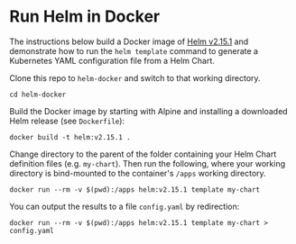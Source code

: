 Run Helm in Docker
=====================

The instructions below build a Docker image of [Helm v2.15.1](https://github.com/helm/helm/releases/tag/v2.15.1) and demonstrate how to run the `helm template` command to generate a Kubernetes YAML configuration file from a Helm Chart.

Clone this repo to `helm-docker` and switch to that working directory.
```
cd helm-docker
```
Build the Docker image by starting with Alpine and installing a downloaded Helm release (see `Dockerfile`):
```
docker build -t helm:v2.15.1 .
```
Change directory to the parent of the folder containing your Helm Chart definition files (e.g. `my-chart`). Then run the following, where your working directory is bind-mounted to the container's `/apps` working directory.
```
docker run --rm -v $(pwd):/apps helm:v2.15.1 template my-chart
```
You can output the results to a file `config.yaml` by redirection:
```
docker run --rm -v $(pwd):/apps helm:v2.15.1 template my-chart > config.yaml
```
